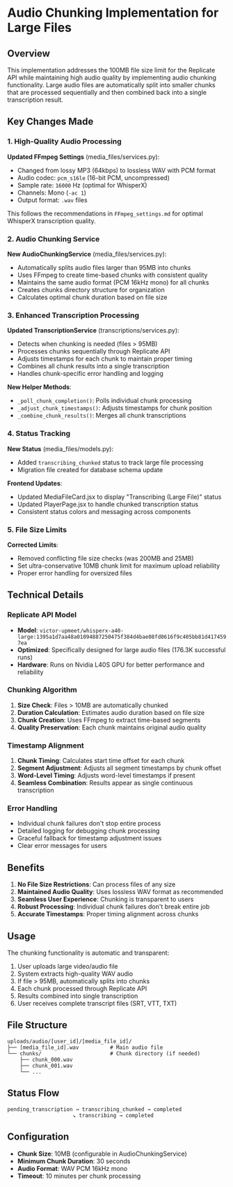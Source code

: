 # Audio Chunking Implementation for Large Files

## Overview

This implementation addresses the 100MB file size limit for the Replicate API while maintaining high audio quality by implementing audio chunking functionality. Large audio files are automatically split into smaller chunks that are processed sequentially and then combined back into a single transcription result.

## Key Changes Made

### 1. High-Quality Audio Processing

**Updated FFmpeg Settings** (media_files/services.py):
- Changed from lossy MP3 (64kbps) to lossless WAV with PCM format
- Audio codec: `pcm_s16le` (16-bit PCM, uncompressed)
- Sample rate: `16000` Hz (optimal for WhisperX)
- Channels: Mono (`-ac 1`)
- Output format: `.wav` files

This follows the recommendations in `FFmpeg_settings.md` for optimal WhisperX transcription quality.

### 2. Audio Chunking Service

**New AudioChunkingService** (media_files/services.py):
- Automatically splits audio files larger than 95MB into chunks
- Uses FFmpeg to create time-based chunks with consistent quality
- Maintains the same audio format (PCM 16kHz mono) for all chunks
- Creates chunks directory structure for organization
- Calculates optimal chunk duration based on file size

### 3. Enhanced Transcription Processing

**Updated TranscriptionService** (transcriptions/services.py):
- Detects when chunking is needed (files > 95MB)
- Processes chunks sequentially through Replicate API
- Adjusts timestamps for each chunk to maintain proper timing
- Combines all chunk results into a single transcription
- Handles chunk-specific error handling and logging

**New Helper Methods**:
- `_poll_chunk_completion()`: Polls individual chunk processing
- `_adjust_chunk_timestamps()`: Adjusts timestamps for chunk position
- `_combine_chunk_results()`: Merges all chunk transcriptions

### 4. Status Tracking

**New Status** (media_files/models.py):
- Added `transcribing_chunked` status to track large file processing
- Migration file created for database schema update

**Frontend Updates**:
- Updated MediaFileCard.jsx to display "Transcribing (Large File)" status
- Updated PlayerPage.jsx to handle chunked transcription status
- Consistent status colors and messaging across components

### 5. File Size Limits

**Corrected Limits**:
- Removed conflicting file size checks (was 200MB and 25MB)
- Set ultra-conservative 10MB chunk limit for maximum upload reliability
- Proper error handling for oversized files

## Technical Details

### Replicate API Model
- **Model**: `victor-upmeet/whisperx-a40-large:1395a1d7aa48a01094887250475f384d4bae08fd0616f9c405bb81d4174597ea`
- **Optimized**: Specifically designed for large audio files (176.3K successful runs)
- **Hardware**: Runs on Nvidia L40S GPU for better performance and reliability

### Chunking Algorithm

1. **Size Check**: Files > 10MB are automatically chunked
2. **Duration Calculation**: Estimates audio duration based on file size
3. **Chunk Creation**: Uses FFmpeg to extract time-based segments
4. **Quality Preservation**: Each chunk maintains original audio quality

### Timestamp Alignment

1. **Chunk Timing**: Calculates start time offset for each chunk
2. **Segment Adjustment**: Adjusts all segment timestamps by chunk offset
3. **Word-Level Timing**: Adjusts word-level timestamps if present
4. **Seamless Combination**: Results appear as single continuous transcription

### Error Handling

- Individual chunk failures don't stop entire process
- Detailed logging for debugging chunk processing
- Graceful fallback for timestamp adjustment issues
- Clear error messages for users

## Benefits

1. **No File Size Restrictions**: Can process files of any size
2. **Maintained Audio Quality**: Uses lossless WAV format as recommended
3. **Seamless User Experience**: Chunking is transparent to users
4. **Robust Processing**: Individual chunk failures don't break entire job
5. **Accurate Timestamps**: Proper timing alignment across chunks

## Usage

The chunking functionality is automatic and transparent:

1. User uploads large video/audio file
2. System extracts high-quality WAV audio
3. If file > 95MB, automatically splits into chunks
4. Each chunk processed through Replicate API
5. Results combined into single transcription
6. User receives complete transcript files (SRT, VTT, TXT)

## File Structure

```
uploads/audio/[user_id]/[media_file_id]/
├── [media_file_id].wav          # Main audio file
└── chunks/                      # Chunk directory (if needed)
    ├── chunk_000.wav
    ├── chunk_001.wav
    └── ...
```

## Status Flow

```
pending_transcription → transcribing_chunked → completed
                     ↘ transcribing → completed
```

## Configuration

- **Chunk Size**: 10MB (configurable in AudioChunkingService)
- **Minimum Chunk Duration**: 30 seconds
- **Audio Format**: WAV PCM 16kHz mono
- **Timeout**: 10 minutes per chunk processing
